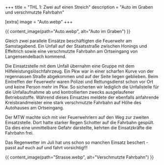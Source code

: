 +++
title = "THL 1: Zwei auf einen Streich"
description = "Auto im Graben und verschmutzte Fahrbahn"

[extra]
image = "Auto.webp"
+++

{{ content_image(path="Auto.webp", alt="Auto im Graben") }}

Gleich zwei parallele Einsätze beschäftigten die Feuerwehr am Samstagabend.
Ein Unfall auf der Staatsstraße zwischen Honings und Effeltrich sowie eine verschmutzte Fahrbahn am Ortseingang von Langensendelbach kommend.

Die Einsatzstelle mit dem Unfall übernahm eine Gruppe mit dem Hilfeleistungslöschfahrzeug. Ein Pkw war in einer scharfen Kurve von der regennassen Straße abgekommen und auf der Seite liegen geblieben. Beim Eintreffen der Feuerwehr waren Polizei und Rettungsdienst schon vor Ort und keine Person mehr im Pkw. So sicherten wir lediglich die Unfallstelle für die Unfallaufnahme ab und kontrollierten zwecks ausgelaufener Betriebsstoffe.
Während dieses Einsatzes meldete der ebenfalls anfahrende Kreisbrandmeister eine stark verschmutzte Fahrbahn auf Höhe des Autohauses am Ortseingang.

Der MTW machte sich mit vier Feuerwehrlern auf den Weg zur zweiten Einsatzstelle.
Dort hatte starker Regen Schotter auf die Fahrbahn gespült. Da dies eine unmittelbare Gefahr darstellte, kehrten die Einsatzkräfte die Fahrbahn frei.

Das Regenwetter im Juli hat uns schon so manchen Einsatz beschert - passt auf euch auf und fahrt vorsichtig!!!

{{ content_image(path="Strasse.webp", alt="Verschmutzte Fahrbahn") }}
